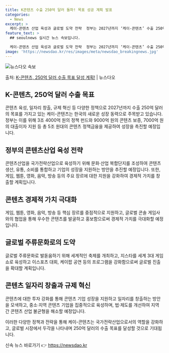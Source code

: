 ```yaml
---
title: K콘텐츠 수출 250억 달러 돌파! 목표 성공 계획 발표
categories:
  - News
excerpt: >
  케이-콘텐츠 산업 육성과 글로벌 도약 전략  정부는 2027년까지 ‘케이-콘텐츠’ 수출 250억 달러 달성을…
feature_text: >
  ## seoulnews 실시간 뉴스 속보입니다.

  케이-콘텐츠 산업 육성과 글로벌 도약 전략  정부는 2027년까지 ‘케이-콘텐츠’ 수출 250억 달러 달성을…
image: 'https://newsdao.kr/res/images/meta/newsdao_breakingnews.jpg'
---
```


![뉴스다오 속보](https://newsdao.kr/res/images/meta/newsdao_breakingnews.jpg)

<p>출처: <a href="https://newsdao.kr/4299" rel="dofollow">K-콘텐츠, 250억 달러 수출 목표 달성 계획!</a> | 뉴스다오</p>

<h2 data-ke-size="size26">K-콘텐츠, 250억 달러 수출 목표</h2>
<p data-ke-size="size16">콘텐츠 육성, 일자리 창출, 규제 혁신 등 다양한 정책으로 2027년까지 수출 250억 달러의 목표를 가지고 있는 케이-콘텐츠는 한국의 새로운 성장 동력으로 주목받고 있습니다. 정부는 이를 위해 3조 4000억 원의 정책 펀드와 9000억 원의 콘텐츠 보증, 7000억 원의 대출이자 지원 등 총 5조 원대의 콘텐츠 정책금융을 제공하여 성장을 촉진할 예정입니다.</p>

<h2 data-ke-size="size26">정부의 콘텐츠산업 육성 전략</h2>
<p data-ke-size="size16">콘텐츠산업을 국가전략산업으로 육성하기 위해 문화·산업 복합단지를 조성하여 콘텐츠 생산, 유통, 소비를 통합하고 기업의 성장을 지원하는 방안을 추진할 예정입니다. 또한, 게임, 웹툰, 영화, 음악, 방송 등의 주요 장르에 대한 지원을 강화하여 경제적 가치를 창출할 계획입니다.</p>

<h2 data-ke-size="size26">콘텐츠 경제적 가치 극대화</h2>
<p data-ke-size="size16">게임, 웹툰, 영화, 음악, 방송 등 핵심 장르를 중점적으로 지원하고, 글로벌 콘솔 게임사와의 협업을 통해 우수한 콘텐츠를 발굴하고 홍보함으로써 경제적 가치를 극대화할 예정입니다.</p>

<h2 data-ke-size="size26">글로벌 주류문화로의 도약</h2>
<p data-ke-size="size16">글로벌 주류문화로 발돋움하기 위해 세계적인 축제를 개최하고, 지스타를 세계 3대 게임쇼로 육성하고 이스포츠 대회, 케이팝 공연 등의 프로그램을 강화함으로써 글로벌 진출을 확대할 계획입니다.</p>

<h2 data-ke-size="size26">콘텐츠 일자리 창출과 규제 혁신</h2>
<p data-ke-size="size16">콘텐츠에 대한 투자 강화를 통해 콘텐츠 기업 성장을 지원하고 일자리를 창출하는 방안을 모색하고, 중소·지역 콘텐츠 기업을 집중적으로 육성하며, 법·제도를 개선하여 지역 간 콘텐츠 산업 불균형을 해소할 예정입니다.</p>

이러한 다양한 정책과 전략을 통해 케이-콘텐츠는 국가전략산업으로서의 역할을 강화하고, 글로벌 시장에서 두각을 나타내며 250억 달러의 수출 목표를 달성할 것으로 기대됩니다. 

신속 뉴스 바로가기 👉 <a href="https://newsdao.kr" rel="dofollow">https://newsdao.kr</a>


